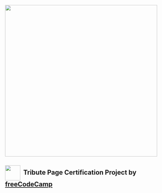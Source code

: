 <img width = "500px" src="https://design-style-guide.freecodecamp.org/downloads/fcc_primary_large.jpg">

## <img src="https://cdn-icons-png.flaticon.com/512/1157/1157109.png" width="50" align="center" target="_blank">&nbsp;  Tribute Page Certification Project by <a href="https://www.freecodecamp.org/learn">freeCodeCamp</a>






